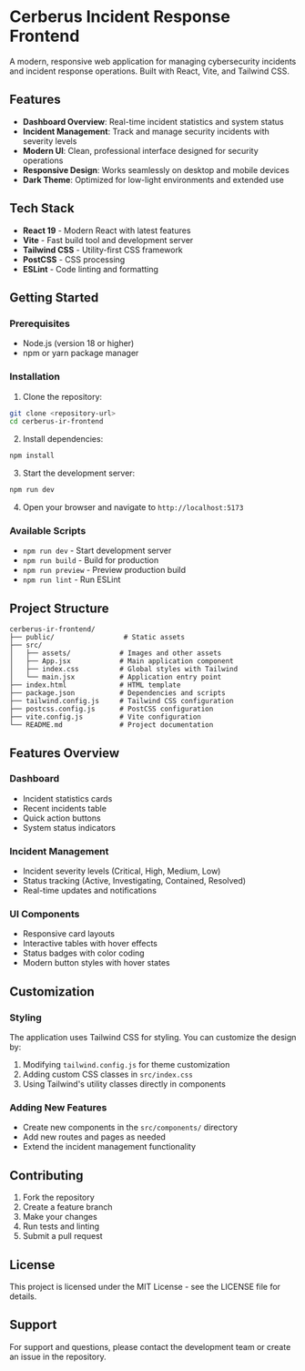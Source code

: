 # Cerberus Incident Response Frontend

A modern, responsive web application for managing cybersecurity incidents and incident response operations. Built with React, Vite, and Tailwind CSS.

## Features

- **Dashboard Overview**: Real-time incident statistics and system status
- **Incident Management**: Track and manage security incidents with severity levels
- **Modern UI**: Clean, professional interface designed for security operations
- **Responsive Design**: Works seamlessly on desktop and mobile devices
- **Dark Theme**: Optimized for low-light environments and extended use

## Tech Stack

- **React 19** - Modern React with latest features
- **Vite** - Fast build tool and development server
- **Tailwind CSS** - Utility-first CSS framework
- **PostCSS** - CSS processing
- **ESLint** - Code linting and formatting

## Getting Started

### Prerequisites

- Node.js (version 18 or higher)
- npm or yarn package manager

### Installation

1. Clone the repository:
```bash
git clone <repository-url>
cd cerberus-ir-frontend
```

2. Install dependencies:
```bash
npm install
```

3. Start the development server:
```bash
npm run dev
```

4. Open your browser and navigate to `http://localhost:5173`

### Available Scripts

- `npm run dev` - Start development server
- `npm run build` - Build for production
- `npm run preview` - Preview production build
- `npm run lint` - Run ESLint

## Project Structure

```
cerberus-ir-frontend/
├── public/                 # Static assets
├── src/
│   ├── assets/            # Images and other assets
│   ├── App.jsx            # Main application component
│   ├── index.css          # Global styles with Tailwind
│   └── main.jsx           # Application entry point
├── index.html             # HTML template
├── package.json           # Dependencies and scripts
├── tailwind.config.js     # Tailwind CSS configuration
├── postcss.config.js      # PostCSS configuration
├── vite.config.js         # Vite configuration
└── README.md              # Project documentation
```

## Features Overview

### Dashboard
- Incident statistics cards
- Recent incidents table
- Quick action buttons
- System status indicators

### Incident Management
- Incident severity levels (Critical, High, Medium, Low)
- Status tracking (Active, Investigating, Contained, Resolved)
- Real-time updates and notifications

### UI Components
- Responsive card layouts
- Interactive tables with hover effects
- Status badges with color coding
- Modern button styles with hover states

## Customization

### Styling
The application uses Tailwind CSS for styling. You can customize the design by:

1. Modifying `tailwind.config.js` for theme customization
2. Adding custom CSS classes in `src/index.css`
3. Using Tailwind's utility classes directly in components

### Adding New Features
- Create new components in the `src/components/` directory
- Add new routes and pages as needed
- Extend the incident management functionality

## Contributing

1. Fork the repository
2. Create a feature branch
3. Make your changes
4. Run tests and linting
5. Submit a pull request

## License

This project is licensed under the MIT License - see the LICENSE file for details.

## Support

For support and questions, please contact the development team or create an issue in the repository.

